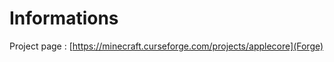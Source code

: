 <!-- TITLE: Applecore -->
# Informations
Project page : [https://minecraft.curseforge.com/projects/applecore](Forge)